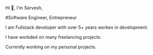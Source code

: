 Hi 👋, I'm Sarvesh,

#Software Engineer, Entrepreneur

I am Fullstack developer with over 5+ years workex in development.

I have workded on many freelancing projects.

Currently working on my personal projects.
